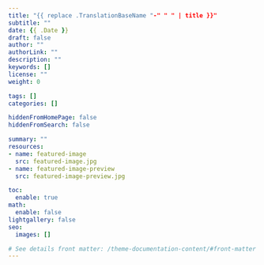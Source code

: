 ```yaml
---
title: "{{ replace .TranslationBaseName "-" " " | title }}"
subtitle: ""
date: {{ .Date }}
draft: false
author: ""
authorLink: ""
description: ""
keywords: []
license: ""
weight: 0

tags: []
categories: []

hiddenFromHomePage: false
hiddenFromSearch: false

summary: ""
resources:
- name: featured-image
  src: featured-image.jpg
- name: featured-image-preview
  src: featured-image-preview.jpg

toc:
  enable: true
math:
  enable: false
lightgallery: false
seo:
  images: []

# See details front matter: /theme-documentation-content/#front-matter
---
```


<!--more-->
